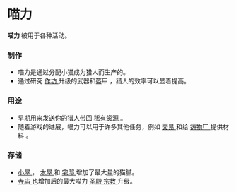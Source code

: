 # 喵力
<strong>
          喵力
    </strong>
        被用于各种活动。
        
### 制作
<ul>
      <li>
           喵力是通过分配小猫成为猎人而生产的。
      </li>
      <li>
            通过研究
        <a href="#workshop">
              作坊
        </a>
            升级的武器和盔甲
            ，猎人的效率可以显着提高。
      </li>
    </ul>
    
### 用途
<ul>
      <li>
            早期用来发送你的猎人带回
        <a href="?file=003-资源大全/005-资源介绍#稀有资源">
              稀有资源
        </a>
            。
      </li>
      <li>
            随着游戏的进展，喵力可以用于许多其他任务，例如
        <a href="?file=001-猫咪百科/05-贸易">
              交易
        </a>
            和给
        <a href="#Buildings#Mint">
              铸物厂
        </a>提供材料
            。
      </li>
    </ul>
    
### 存储
<ul>
      <li>
        <a href="#Buildings#Hut">
              小屋
        </a>
            ，
        <a href="#Buildings#Log_House">
              木屋
        </a>
            和
        <a href="#Buildings#Mansion">
              宅邸
        </a>
            增加了最大量的猫腻。
      </li>
      <li>
        <a href="?file=001-猫咪百科/01-建筑物/07-文化建筑#寺庙">
              寺庙
        </a>
            也增加后的最大喵力
        <a href="#Religion#Templars">
              圣殿
        </a>
        <a href="?file=001-猫咪百科/03-科技/01-科技#宗教">
              宗教
        </a>
            升级。
      </li>
    </ul>

